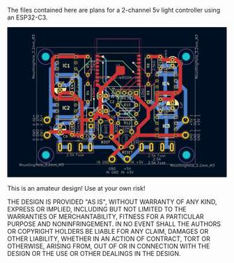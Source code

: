 The files contained here are plans for a 2-channel 5v light controller using an ESP32-C3.

![an image of the PCB](pcb.png?raw=true)

This is an amateur design! Use at your own risk!

THE DESIGN IS PROVIDED "AS IS", WITHOUT WARRANTY OF ANY KIND, EXPRESS OR
IMPLIED, INCLUDING BUT NOT LIMITED TO THE WARRANTIES OF MERCHANTABILITY,
FITNESS FOR A PARTICULAR PURPOSE AND NONINFRINGEMENT. IN NO EVENT SHALL THE
AUTHORS OR COPYRIGHT HOLDERS BE LIABLE FOR ANY CLAIM, DAMAGES OR OTHER
LIABILITY, WHETHER IN AN ACTION OF CONTRACT, TORT OR OTHERWISE, ARISING FROM,
OUT OF OR IN CONNECTION WITH THE DESIGN OR THE USE OR OTHER DEALINGS IN THE
DESIGN.
